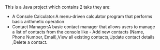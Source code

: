 This is a Java project which contains 2 taks they are:
- A Console Calculator:A menu-driven calculator program that performs basic arithmetic operation
- Contact Manager:A basic contact manager that allows users to manage a list of contacts from the console like - Add new contacts (Name, Phone Number, Email),View all existing contacts,Update contact details
,Delete a contact.




